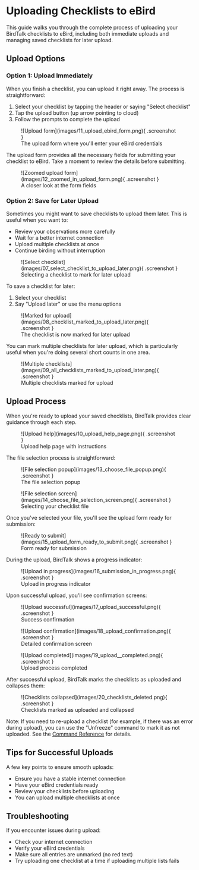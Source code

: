 # Uploading Checklists to eBird

This guide walks you through the complete process of uploading your BirdTalk checklists to eBird, including both immediate uploads and managing saved checklists for later upload.

## Upload Options

### Option 1: Upload Immediately

When you finish a checklist, you can upload it right away. The process is straightforward:

1. Select your checklist by tapping the header or saying "Select checklist"
2. Tap the upload button (up arrow pointing to cloud)
3. Follow the prompts to complete the upload

<figure markdown>
  ![Upload form](images/11_upload_ebird_form.png){ .screenshot }
  <figcaption>The upload form where you'll enter your eBird credentials</figcaption>
</figure>

The upload form provides all the necessary fields for submitting your checklist to eBird. Take a moment to review the details before submitting.

<figure markdown>
  ![Zoomed upload form](images/12_zoomed_in_upload_form.png){ .screenshot }
  <figcaption>A closer look at the form fields</figcaption>
</figure>

### Option 2: Save for Later Upload

Sometimes you might want to save checklists to upload them later. This is useful when you want to:

- Review your observations more carefully
- Wait for a better internet connection
- Upload multiple checklists at once
- Continue birding without interruption

<figure markdown>
  ![Select checklist](images/07_select_checklist_to_upload_later.png){ .screenshot }
  <figcaption>Selecting a checklist to mark for later upload</figcaption>
</figure>

To save a checklist for later:

1. Select your checklist
2. Say "Upload later" or use the menu options

<figure markdown>
  ![Marked for upload](images/08_checklist_marked_to_upload_later.png){ .screenshot }
  <figcaption>The checklist is now marked for later upload</figcaption>
</figure>

You can mark multiple checklists for later upload, which is particularly useful when you're doing several short counts in one area.

<figure markdown>
  ![Multiple checklists](images/09_all_checklists_marked_to_upload_later.png){ .screenshot }
  <figcaption>Multiple checklists marked for upload</figcaption>
</figure>

## Upload Process

When you're ready to upload your saved checklists, BirdTalk provides clear guidance through each step.

<figure markdown>
  ![Upload help](images/10_upload_help_page.png){ .screenshot }
  <figcaption>Upload help page with instructions</figcaption>
</figure>

The file selection process is straightforward:

<figure markdown>
  ![File selection popup](images/13_choose_file_popup.png){ .screenshot }
  <figcaption>The file selection popup</figcaption>
</figure>

<figure markdown>
  ![File selection screen](images/14_choose_file_selection_screen.png){ .screenshot }
  <figcaption>Selecting your checklist file</figcaption>
</figure>

Once you've selected your file, you'll see the upload form ready for submission:

<figure markdown>
  ![Ready to submit](images/15_upload_form_ready_to_submit.png){ .screenshot }
  <figcaption>Form ready for submission</figcaption>
</figure>

During the upload, BirdTalk shows a progress indicator:

<figure markdown>
  ![Upload in progress](images/16_submission_in_progress.png){ .screenshot }
  <figcaption>Upload in progress indicator</figcaption>
</figure>

Upon successful upload, you'll see confirmation screens:

<figure markdown>
  ![Upload successful](images/17_upload_successful.png){ .screenshot }
  <figcaption>Success confirmation</figcaption>
</figure>

<figure markdown>
  ![Upload confirmation](images/18_upload_confirmation.png){ .screenshot }
  <figcaption>Detailed confirmation screen</figcaption>
</figure>

<figure markdown>
  ![Upload completed](images/19_upload__completed.png){ .screenshot }
  <figcaption>Upload process completed</figcaption>
</figure>

After successful upload, BirdTalk marks the checklists as uploaded and collapses them:

<figure markdown>
  ![Checklists collapsed](images/20_checklists_deleted.png){ .screenshot }
  <figcaption>Checklists marked as uploaded and collapsed</figcaption>
</figure>

Note: If you need to re-upload a checklist (for example, if there was an error during upload), you can use the "Unfreeze" command to mark it as not uploaded. See the [Command Reference](commands/reference.md) for details.

## Tips for Successful Uploads

A few key points to ensure smooth uploads:

- Ensure you have a stable internet connection
- Have your eBird credentials ready
- Review your checklists before uploading
- You can upload multiple checklists at once

## Troubleshooting

If you encounter issues during upload:

- Check your internet connection
- Verify your eBird credentials
- Make sure all entries are unmarked (no red text)
- Try uploading one checklist at a time if uploading multiple lists fails
